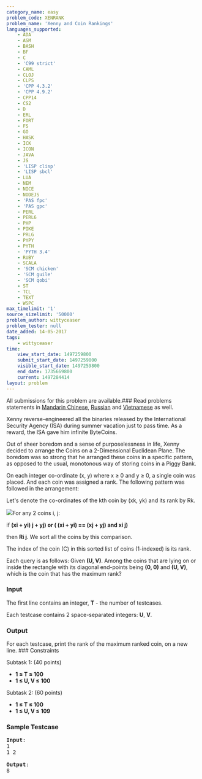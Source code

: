 ```yaml
---
category_name: easy
problem_code: XENRANK
problem_name: 'Xenny and Coin Rankings'
languages_supported:
    - ADA
    - ASM
    - BASH
    - BF
    - C
    - 'C99 strict'
    - CAML
    - CLOJ
    - CLPS
    - 'CPP 4.3.2'
    - 'CPP 4.9.2'
    - CPP14
    - CS2
    - D
    - ERL
    - FORT
    - FS
    - GO
    - HASK
    - ICK
    - ICON
    - JAVA
    - JS
    - 'LISP clisp'
    - 'LISP sbcl'
    - LUA
    - NEM
    - NICE
    - NODEJS
    - 'PAS fpc'
    - 'PAS gpc'
    - PERL
    - PERL6
    - PHP
    - PIKE
    - PRLG
    - PYPY
    - PYTH
    - 'PYTH 3.4'
    - RUBY
    - SCALA
    - 'SCM chicken'
    - 'SCM guile'
    - 'SCM qobi'
    - ST
    - TCL
    - TEXT
    - WSPC
max_timelimit: '1'
source_sizelimit: '50000'
problem_author: wittyceaser
problem_tester: null
date_added: 14-05-2017
tags:
    - wittyceaser
time:
    view_start_date: 1497259800
    submit_start_date: 1497259800
    visible_start_date: 1497259800
    end_date: 1735669800
    current: 1497284414
layout: problem
---
```

All submissions for this problem are available.### Read problems statements in [Mandarin Chinese](http://www.codechef.com/download/translated/JUNE17/mandarin/XENRANK.pdf), [Russian](http://www.codechef.com/download/translated/JUNE17/russian/XENRANK.pdf) and [Vietnamese](http://www.codechef.com/download/translated/JUNE17/vietnamese/XENRANK.pdf) as well.

Xenny reverse-engineered all the binaries released by the International Security Agency (ISA) during summer vacation just to pass time. As a reward, the ISA gave him infinite ByteCoins.

Out of sheer boredom and a sense of purposelessness in life, Xenny decided to arrange the Coins on a 2-Dimensional Euclidean Plane. The boredom was so strong that he arranged these coins in a specific pattern, as opposed to the usual, monotonous way of storing coins in a Piggy Bank.

On each integer co-ordinate (x, y) where x ≥ 0 and y ≥ 0, a single coin was placed. And each coin was assigned a rank. The following pattern was followed in the arrangement:

Let's denote the co-ordinates of the kth coin by (xk, yk) and its rank by Rk.

![](https://docs.google.com/drawings/d/11xOeiWc_yhJz9WxoLddlTWO872Hel8of6atHHhWD2-Q/pub?w=475&h=422)For any 2 coins i, j:

if **(xi + yi) j + yj) or ( (xi + yi) == (xj + yj) and xi j)**

then **Ri j**. We sort all the coins by this comparison.

The index of the coin (C) in this sorted list of coins (1-indexed) is its rank.

Each query is as follows: Given **(U, V)**. Among the coins that are lying on or inside the rectangle with its diagonal end-points being **(0, 0)** and **(U, V)**, which is the coin that has the maximum rank?

### Input

The first line contains an integer, **T** - the number of testcases.

Each testcase contains 2 space-separated integers: **U**, **V**.

### Output

For each testcase, print the rank of the maximum ranked coin, on a new line. ### Constraints

 Subtask 1: (40 points)

- **1 ≤ T ≤ 100**
- **1 ≤ U, V ≤ 100**
 
 Subtask 2: (60 points)

- **1 ≤ T ≤ 100**
- **1 ≤ U, V ≤ 109**
 
### Sample Testcase

<pre>
<b>Input</b>:
1
1 2

<b>Output</b>:
8
</pre>
